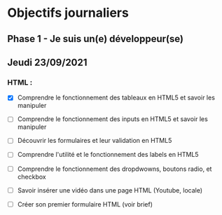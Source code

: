 # Objectifs journaliers

## Phase 1 - Je suis un(e) développeur(se)

## Jeudi 23/09/2021

### HTML :

  * [X] Comprendre le fonctionnement des tableaux en HTML5 et savoir les manipuler
  * [ ] Comprendre le fonctionnement des inputs en HTML5 et savoir les manipuler
  * [ ] Découvrir les formulaires et leur validation en HTML5
  * [ ] Comprendre l'utilité et le fonctionnement des labels en HTML5
  * [ ] Comprendre le fonctionnement des dropdwowns, boutons radio, et checkbox
  * [ ] Savoir insérer une vidéo dans une page HTML (Youtube, locale)
  * [ ] Créer son premier formulaire HTML (voir brief)

